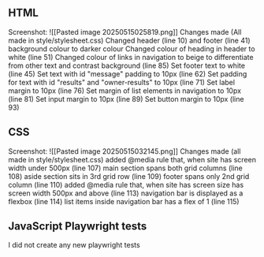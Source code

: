 
## HTML

Screenshot:
	![[Pasted image 20250515025819.png]]
Changes made (All made in style/stylesheet.css)
	Changed header (line 10) and footer (line 41) background colour to darker colour
	Changed colour of heading in header to white (line 51)
	Changed colour of links in navigation to beige to differentiate from other text and contrast background (line 85)
	Set footer text to white (line 45)
	Set text with id "message" padding to 10px (line 62)
	Set padding for text with id "results" and "owner-results" to 10px (line 71)
	Set label margin to 10px (line 76)
	Set margin of list elements in navigation to 10px (line 81)
	Set input margin to 10px (line 89)
	Set button margin to 10px (line 93)

## CSS

Screenshot:
	![[Pasted image 20250515032145.png]]
Changes made (all made in style/stylesheet.css)
	added @media rule that, when site has screen width under 500px (line 107)
		main section spans both grid columns (line 108)
		aside section sits in 3rd grid row (line 109)
		footer spans only 2nd grid column (line 110)
	added @media rule that, when site has screen size has screen width 500px and above (line 113)
		navigation bar is displayed as a flexbox (line 114)
		list items inside navigation bar has a flex of 1 (line 115)

## JavaScript Playwright tests

I did not create any new playwright tests